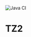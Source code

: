 ![Java CI](https://github.com/your-username/your-repo-name/actions/workflows/ci.yml/badge.svg)
# TZ2
